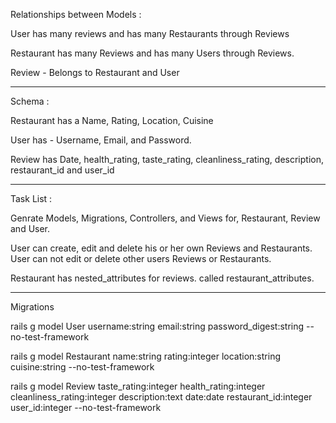 Relationships between Models :

User has many reviews and has many Restaurants through Reviews

Restaurant has many Reviews and has many Users through Reviews.

Review - Belongs to Restaurant and User

__________________________________________________________________________________________________________

Schema :

Restaurant has a Name, Rating, Location, Cuisine

User has - Username, Email, and Password.

Review has Date, health_rating, taste_rating, cleanliness_rating, description, restaurant_id and user_id

__________________________________________________________________________________________________________

Task List :

Genrate Models, Migrations, Controllers, and Views for, Restaurant, Review and User.

User can create, edit and delete his or her own Reviews and Restaurants. User can not edit or delete other users Reviews or Restaurants.

Restaurant has nested_attributes for reviews. called restaurant_attributes.

_________________________________________________________________________________________________________

Migrations

rails g model User username:string email:string password_digest:string --no-test-framework

rails g model Restaurant name:string rating:integer location:string cuisine:string --no-test-framework

rails g model Review taste_rating:integer health_rating:integer cleanliness_rating:integer description:text date:date restaurant_id:integer user_id:integer --no-test-framework
